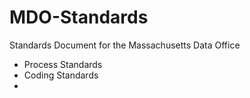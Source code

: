 # MDO-Standards
Standards Document for the Massachusetts Data Office 

- Process Standards
- Coding Standards
- 
